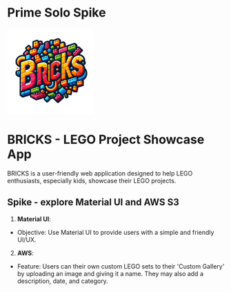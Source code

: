# Prime Solo Spike

<img src="./public/images/BRICKS no_background.png" alt="drawing" style="height:200px;"/>

# BRICKS - LEGO Project Showcase App

BRICKS is a user-friendly web application designed to help LEGO enthusiasts, especially kids, showcase their LEGO projects.

## Spike - explore Material UI and AWS S3
1. **Material UI**:
- Objective: Use Material UI to provide users with a simple and friendly UI/UX.

2. **AWS**: 
- Feature: Users can their own custom LEGO sets to their 'Custom Gallery' by uploading an image and giving it a name. They may also add a description, date, and category.




